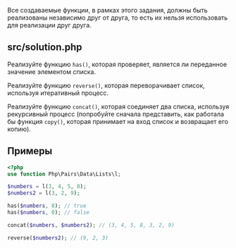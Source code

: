 Все создаваемые функции, в рамках этого задания, должны быть реализованы независимо друг от друга, то есть их нельзя использовать для реализации друг друга.

## src/solution.php

Реализуйте функцию `has()`, которая проверяет, является ли переданное значение элементом списка.

Реализуйте функцию `reverse()`, которая переворачивает список, используя итеративный процесс.

Реализуйте функцию `concat()`, которая соединяет два списка, используя рекурсивный процесс (попробуйте сначала представить, как работала бы функция `copy()`, которая принимает на вход список и возвращает его копию).

## Примеры

``` php
<?php
use function Php\Pairs\Data\Lists\l;

$numbers = l(3, 4, 5, 8);
$numbers2 = l(3, 2, 9);

has($numbers, 8); // true
has($numbers, 0); // false

concat($numbers, $numbers2); // (3, 4, 5, 8, 3, 2, 9)

reverse($numbers2); // (9, 2, 3)
```